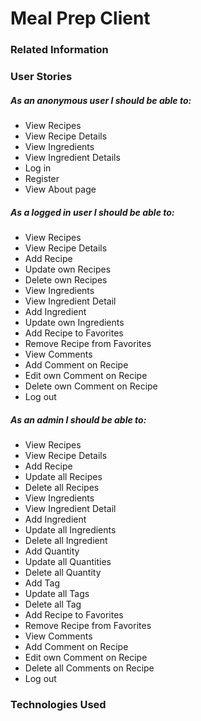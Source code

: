 # Meal Prep Client

### Related Information

### User Stories

##### As an anonymous user I should be able to:

- View Recipes
- View Recipe Details
- View Ingredients
- View Ingredient Details
- Log in
- Register
- View About page

##### As a logged in user I should be able to:

- View Recipes
- View Recipe Details
- Add Recipe
- Update own Recipes
- Delete own Recipes
- View Ingredients
- View Ingredient Detail
- Add Ingredient
- Update own Ingredients
- Add Recipe to Favorites
- Remove Recipe from Favorites
- View Comments
- Add Comment on Recipe
- Edit own Comment on Recipe
- Delete own Comment on Recipe
- Log out

##### As an admin I should be able to:

- View Recipes
- View Recipe Details
- Add Recipe
- Update all Recipes
- Delete all Recipes
- View Ingredients
- View Ingredient Detail
- Add Ingredient
- Update all Ingredients
- Delete all Ingredient
- Add Quantity
- Update all Quantities
- Delete all Quantity
- Add Tag
- Update all Tags
- Delete all Tag
- Add Recipe to Favorites
- Remove Recipe from Favorites
- View Comments
- Add Comment on Recipe
- Edit own Comment on Recipe
- Delete all Comments on Recipe
- Log out

### Technologies Used
